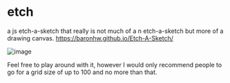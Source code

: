 # etch
a js etch-a-sketch that really is not much of a n etch-a-sketch but more of a drawing canvas. 
https://baronhw.github.io/Etch-A-Sketch/

![image](https://user-images.githubusercontent.com/63551617/230093022-9bb9d8c7-b0f8-4d3b-959e-d23f9f6fdab6.png)

Feel free to play around with it, however I would only recommend people to go for a grid size of up to 100 and no more than that.

